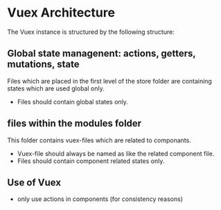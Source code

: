 # Vuex Architecture 
The Vuex instance is structured by the following structure:

## Global state managenent: actions, getters, mutations, state
Files which are placed in the first level of the store folder are containing states which are used global only.

- Files should contain global states only.

## files within the modules folder
This folder contains vuex-files which are related to componants. 

- Vuex-file should always be named as like the related component file.
- Files should contain component related states only.

## Use of Vuex
- only use actions in components (for consistency reasons)